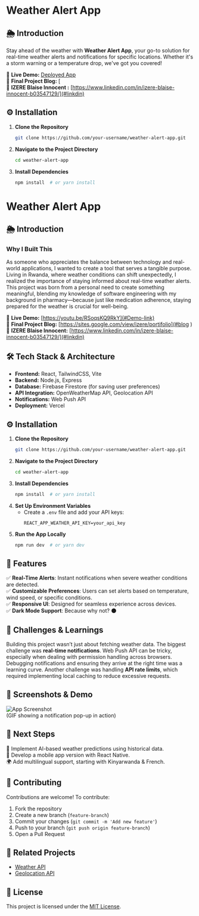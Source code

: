 # Weather Alert App

## 🌦️ Introduction
Stay ahead of the weather with **Weather Alert App**, your go-to solution for real-time weather alerts and notifications for specific locations. Whether it's a storm warning or a temperature drop, we've got you covered!

🔗 **Live Demo:** [Deployed App](#)  
📝 **Final Project Blog:** [  
👤 **IZERE Blaise Innocent :** [https://www.linkedin.com/in/izere-blaise-innocent-b03547129/](#linkdin)

## ⚙️ Installation

1. **Clone the Repository**
   ```sh
   git clone https://github.com/your-username/weather-alert-app.git
   ```
2. **Navigate to the Project Directory**
   ```sh
   cd weather-alert-app
   ```
3. **Install Dependencies**
   ```sh
   npm install  # or yarn install


# Weather Alert App

## 🌦️ Introduction
### Why I Built This
As someone who appreciates the balance between technology and real-world applications, I wanted to create a tool that serves a tangible purpose. Living in Rwanda, where weather conditions can shift unexpectedly, I realized the importance of staying informed about real-time weather alerts. This project was born from a personal need to create something meaningful, blending my knowledge of software engineering with my background in pharmacy—because just like medication adherence, staying prepared for the weather is crucial for well-being.

🔗 **Live Demo:** [https://youtu.be/RSoqsKQ9RkY](#Demo-link)  
📝 **Final Project Blog:** [https://sites.google.com/view/izere/portifolio](#blog )
👤 **IZERE Blaise Innocent:** [https://www.linkedin.com/in/izere-blaise-innocent-b03547129/](#linkdin)

## 🛠️ Tech Stack & Architecture
- **Frontend:** React, TailwindCSS, Vite
- **Backend:** Node.js, Express
- **Database:** Firebase Firestore (for saving user preferences)
- **API Integration:** OpenWeatherMap API, Geolocation API
- **Notifications:** Web Push API
- **Deployment:** Vercel

## ⚙️ Installation

1. **Clone the Repository**
   ```sh
   git clone https://github.com/your-username/weather-alert-app.git
   ```
2. **Navigate to the Project Directory**
   ```sh
   cd weather-alert-app
   ```
3. **Install Dependencies**
   ```sh
   npm install  # or yarn install
   ```
4. **Set Up Environment Variables**
   - Create a `.env` file and add your API keys:
     ```env
     REACT_APP_WEATHER_API_KEY=your_api_key
     ```
5. **Run the App Locally**
   ```sh
   npm run dev  # or yarn dev
   ```

## 🚀 Features
✅ **Real-Time Alerts**: Instant notifications when severe weather conditions are detected.  
✅ **Customizable Preferences**: Users can set alerts based on temperature, wind speed, or specific conditions.  
✅ **Responsive UI**: Designed for seamless experience across devices.  
✅ **Dark Mode Support**: Because why not? 🌑  

## 🎢 Challenges & Learnings
Building this project wasn’t just about fetching weather data. The biggest challenge was **real-time notifications**. Web Push API can be tricky, especially when dealing with permission handling across browsers. Debugging notifications and ensuring they arrive at the right time was a learning curve. Another challenge was handling **API rate limits**, which required implementing local caching to reduce excessive requests.

## 📸 Screenshots & Demo
![App Screenshot](#)  
(GIF showing a notification pop-up in action)

## 🔮 Next Steps
🚀 Implement AI-based weather predictions using historical data.  
📱 Develop a mobile app version with React Native.  
🌍 Add multilingual support, starting with Kinyarwanda & French.

## 🤝 Contributing
Contributions are welcome! To contribute:
1. Fork the repository
2. Create a new branch (`feature-branch`)
3. Commit your changes (`git commit -m 'Add new feature'`)
4. Push to your branch (`git push origin feature-branch`)
5. Open a Pull Request

## 🔗 Related Projects
- [Weather API](https://openweathermap.org/api)
- [Geolocation API](https://developer.mozilla.org/en-US/docs/Web/API/Geolocation_API)

## 📜 License
This project is licensed under the [MIT License](LICENSE).
